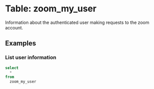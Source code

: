 # Table: zoom_my_user

Information about the authenticated user making requests to the zoom account.

## Examples

### List user information

```sql
select
  *
from
  zoom_my_user
```
